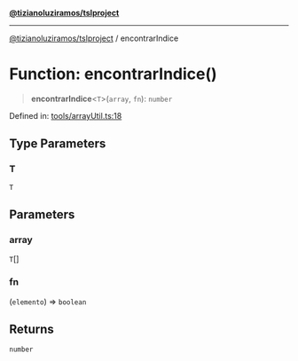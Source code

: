 [**@tizianoluziramos/tslproject**](../README.md)

***

[@tizianoluziramos/tslproject](../globals.md) / encontrarIndice

# Function: encontrarIndice()

> **encontrarIndice**\<`T`\>(`array`, `fn`): `number`

Defined in: [tools/arrayUtil.ts:18](https://github.com/tizianoluziramos/TypeScript-Lenguage-Proyect/blob/1a68252d6a31602ecc3346fe4bed87bd01ab43ff/src/tools/arrayUtil.ts#L18)

## Type Parameters

### T

`T`

## Parameters

### array

`T`[]

### fn

(`elemento`) => `boolean`

## Returns

`number`
